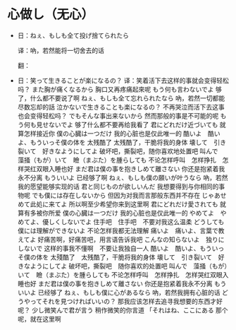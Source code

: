 ﻿# 心做し（无心）

* 	日：ねぇ、もしも全て投げ捨てられたら

	译：吶，若然能将一切舍去的话


	翻：

 

* 	日：笑って生きることが楽になるの？
译：笑着活下去这样的事就会变得轻松吗？
また胸が痛くなるから
胸口又再疼痛起來呢
もう何も言わないでよ
够了，什么都不要说了啊
ねぇ、もしも全て忘れられたなら
吶，若然一切都能尽数忘却的話
泣かないで生きることも楽になるの？
不再哭泣而活下去这事也会变得轻松吗？
でもそんな事出来ないから
然而那般的事是不可能的呢
もう何も見せないでよ
够了什么都不要再给我看了
君にどれだけ近づいても
就算怎样接近你
僕の心臓は一つだけ
我的心脏也是仅此唯一的
酷いよ　酷いよ、もういっそ僕の体を
太残酷了 太残酷了，干脆将我的身体
壊して　引き裂いて　好きなようにしてよ
破坏吧，撕裂吧，随你喜欢地处置吧
叫んで　藻掻（もが）いて　瞼（まぶた）を腫らしても
不论怎样呼叫　怎样挣扎　怎样哭红双眼入睡也好
まだ君は僕の事を抱きしめて離さない
你还是抱紧着我永不分离
もういいよ
已经够了啊
ねぇ、もしも僕の願いが叶うなら
吶，若然我的愿望能够实现的话
君と同じものが欲しいんだ
我想要得到与你相同的事物呢
でも僕には存在しないから
但因为对我而言那般东西并不存在
じゃあせめて此処に来てよ
所以啊至少希望你来到这里啊
君にどれだけ愛されても
就算有多被你所爱
僕の心臓は一つだけ
我的心脏也是仅此唯一的
やめてよ　やめてよ、優しくしないでよ
住手吧　住手吧　不要对我这么温柔
どうしても僕には理解ができないよ
不论怎样我都无法理解
痛いよ　痛いよ、言葉で教えてよ
好痛苦啊，好痛苦吧，用言语告诉我吧
こんなの知らないよ　独りにしないで
这样的事我不懂啊　不要让我独自一人
酷いよ　酷いよ、もういっそ僕の体を
太殘酷了　太残酷了，干脆将我的身体
壊して　引き裂いて　好きなようにしてよ
破坏吧，撕裂吧　随你喜欢的处置吧
叫んで　藻掻（もが）いて　瞼（まぶた）を腫らしても
不论怎样呼叫　怎样挣扎　怎样哭红双眼入睡也好
まだ君は僕の事を抱きしめて離さない
你还是抱紧着我永不分离
もういいよ
已经够了
ねぇ、もしも僕に心があるなら
吶，若然我拥有心脏的话
どうやってそれを見つければいいの？
那我应该怎样去追寻我想要的东西才好呢？
少し微笑んで君が言う
稍作微笑的你言道
「それはね、ここにある
那个呢，就在这里啊